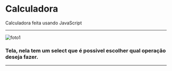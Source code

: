# Calculadora
 Calculadora feita usando JavaScript

<hr>

![foto1](https://user-images.githubusercontent.com/105875989/196425866-74c692ee-5bfe-40d1-b019-08c804ed76a8.png)

### Tela, nela tem um select que é possivel escolher qual operação deseja fazer. 
<hr>
